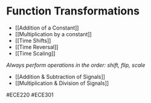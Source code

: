 # Function Transformations
- [[Addition of a Constant]]
- [[Multiplication by a constant]]
- [[Time Shifts]]
- [[Time Reversal]]
- [[Time Scaling]]

*Always perform operations in the order: shift, flip, scale*

- [[Addition & Subtraction of Signals]]
- [[Multiplication & Division of Signals]]

#ECE220 #ECE301 